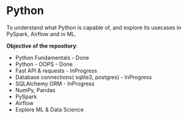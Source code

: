 # Python
To understand what Python is capable of, and explore its usecases in PySpark, Airflow and in ML.

**Objective of the repository**:
* Python Fundamentals  - Done
* Python - OOPS - Done
* Fast API & requests - InProgress
* Database connections( sqlite3, postgres) - InProgress
* SQLAlchemy ORM - InProgress
* NumPy, Pandas
* PySpark
* Airflow
* Explore ML & Data Science
  
